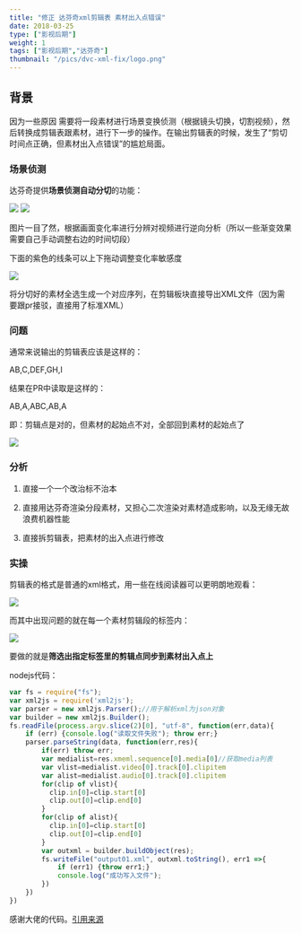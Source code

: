 ```yaml
---
title: "修正 达芬奇xml剪辑表 素材出入点错误"
date: 2018-03-25
type: ["影视后期"]
weight: 1
tags: ["影视后期","达芬奇"]
thumbnail: "/pics/dvc-xml-fix/logo.png"
---
```


## 背景
因为一些原因 需要将一段素材进行场景变换侦测（根据镜头切换，切割视频），然后转换成剪辑表跟素材，进行下一步的操作。在输出剪辑表的时候，发生了“剪切时间点正确，但素材出入点错误”的尴尬局面。

### 场景侦测

达芬奇提供**场景侦测自动分切**的功能：

![](/pics/dvc-xml-fix/03.png)
![](/pics/dvc-xml-fix/04.png)

图片一目了然，根据画面变化率进行分辨对视频进行逆向分析（所以一些渐变效果需要自己手动调整右边的时间切段）

下面的紫色的线条可以上下拖动调整变化率敏感度

![](/pics/dvc-xml-fix/05.png)

将分切好的素材全选生成一个对应序列，在剪辑板块直接导出XML文件（因为需要跟pr接驳，直接用了标准XML）

### 问题
通常来说输出的剪辑表应该是这样的：

AB,C,DEF,GH,I

结果在PR中读取是这样的：

AB,A,ABC,AB,A

即：剪辑点是对的，但素材的起始点不对，全部回到素材的起始点了

![](/pics/dvc-xml-fix/06.png)

### 分析

1. 直接一个一个改治标不治本

2. 直接用达芬奇渲染分段素材，又担心二次渲染对素材造成影响，以及无缘无故浪费机器性能

3. 直接拆剪辑表，把素材的出入点进行修改

### 实操

剪辑表的格式是普通的xml格式，用一些在线阅读器可以更明朗地观看：

![](/pics/dvc-xml-fix/02.png)

而其中出现问题的就在每一个素材剪辑段的标签内：

![](/pics/dvc-xml-fix/01.png)

要做的就是**筛选出指定标签里的剪辑点同步到素材出入点上**

nodejs代码：
```javascript
var fs = require("fs");
var xml2js = require('xml2js');
var parser = new xml2js.Parser();//用于解析xml为json对象
var builder = new xml2js.Builder();
fs.readFile(process.argv.slice(2)[0], "utf-8", function(err,data){
    if (err) {console.log("读取文件失败"); throw err;}
    parser.parseString(data, function(err,res){
        if(err) throw err;
        var medialist=res.xmeml.sequence[0].media[0]//获取media列表
        var vlist=medialist.video[0].track[0].clipitem
        var alist=medialist.audio[0].track[0].clipitem
        for(clip of vlist){
          clip.in[0]=clip.start[0]
          clip.out[0]=clip.end[0]
        }
        for(clip of alist){
          clip.in[0]=clip.start[0]
          clip.out[0]=clip.end[0]
        }
        var outxml = builder.buildObject(res);
        fs.writeFile("output01.xml", outxml.toString(), err1 =>{
            if (err1) {throw err1;}
            console.log("成功写入文件");
        })
    })
})
```

感谢大佬的代码。[引用来源](https://www.jianshu.com/p/a7a2b693d003)
